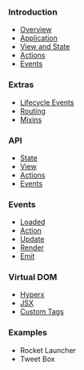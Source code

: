
### Introduction

* [Overview](/README)
* [Application](/intro/application)
* [View and State](/intro/view-and-state)
* [Actions](/intro/actions)
* [Events](/intro/events)

### Extras

* [Lifecycle Events](/lifecycle-events.md)
* [Routing](/routing.md)
* [Mixins](/creating-an-application.md#mixins)

### API

* [State]()
* [View]()
* [Actions]()
* [Events]()

### Events

* [Loaded]()
* [Action]()
* [Update]()
* [Render]()
* [Emit]()

### Virtual DOM

* [Hyperx](/vdom/hyperx)
* [JSX](/vdom/jsx)
* [Custom Tags](/vdom/custom-tags)

### Examples

* Rocket Launcher
* Tweet Box
